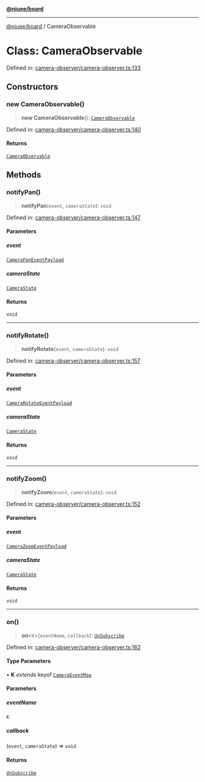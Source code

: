 [**@niuee/board**](../README.md)

***

[@niuee/board](../globals.md) / CameraObservable

# Class: CameraObservable

Defined in: [camera-observer/camera-observer.ts:133](https://github.com/niuee/board/blob/a0a1179721d4f4b943b6a9bc156753ac9737e502/src/camera-observer/camera-observer.ts#L133)

## Constructors

### new CameraObservable()

> **new CameraObservable**(): [`CameraObservable`](CameraObservable.md)

Defined in: [camera-observer/camera-observer.ts:140](https://github.com/niuee/board/blob/a0a1179721d4f4b943b6a9bc156753ac9737e502/src/camera-observer/camera-observer.ts#L140)

#### Returns

[`CameraObservable`](CameraObservable.md)

## Methods

### notifyPan()

> **notifyPan**(`event`, `cameraState`): `void`

Defined in: [camera-observer/camera-observer.ts:147](https://github.com/niuee/board/blob/a0a1179721d4f4b943b6a9bc156753ac9737e502/src/camera-observer/camera-observer.ts#L147)

#### Parameters

##### event

[`CameraPanEventPayload`](../type-aliases/CameraPanEventPayload.md)

##### cameraState

[`CameraState`](../type-aliases/CameraState.md)

#### Returns

`void`

***

### notifyRotate()

> **notifyRotate**(`event`, `cameraState`): `void`

Defined in: [camera-observer/camera-observer.ts:157](https://github.com/niuee/board/blob/a0a1179721d4f4b943b6a9bc156753ac9737e502/src/camera-observer/camera-observer.ts#L157)

#### Parameters

##### event

[`CameraRotateEventPayload`](../type-aliases/CameraRotateEventPayload.md)

##### cameraState

[`CameraState`](../type-aliases/CameraState.md)

#### Returns

`void`

***

### notifyZoom()

> **notifyZoom**(`event`, `cameraState`): `void`

Defined in: [camera-observer/camera-observer.ts:152](https://github.com/niuee/board/blob/a0a1179721d4f4b943b6a9bc156753ac9737e502/src/camera-observer/camera-observer.ts#L152)

#### Parameters

##### event

[`CameraZoomEventPayload`](../type-aliases/CameraZoomEventPayload.md)

##### cameraState

[`CameraState`](../type-aliases/CameraState.md)

#### Returns

`void`

***

### on()

> **on**\<`K`\>(`eventName`, `callback`): [`UnSubscribe`](../type-aliases/UnSubscribe.md)

Defined in: [camera-observer/camera-observer.ts:162](https://github.com/niuee/board/blob/a0a1179721d4f4b943b6a9bc156753ac9737e502/src/camera-observer/camera-observer.ts#L162)

#### Type Parameters

• **K** *extends* keyof [`CameraEventMap`](../type-aliases/CameraEventMap.md)

#### Parameters

##### eventName

`K`

##### callback

(`event`, `cameraState`) => `void`

#### Returns

[`UnSubscribe`](../type-aliases/UnSubscribe.md)
